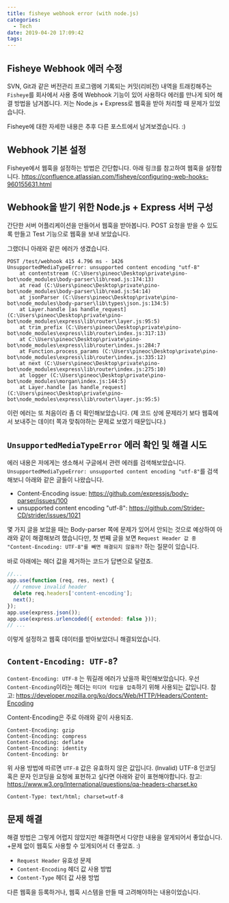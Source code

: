 ```yaml
---
title: fisheye webhook error (with node.js)
categories:
  - Tech
date: 2019-04-20 17:09:42
tags:
---
```



## Fisheye Webhook 에러 수정

SVN, Git과 같은 버전관리 프로그램에 기록되는 커밋(리비전) 내역을 트래킹해주는
`Fisheye`를 회사에서 사용 중에 Webhook 기능이 있어 사용하다 에러를 만나게 되어 해결 방법을 남겨봅니다.
저는 Node.js + Express로 웹훅을 받아 처리할 때 문제가 있었습니다.

Fisheye에 대한 자세한 내용은 추후 다른 포스트에서 남겨보겠습니다. :)

## Webhook 기본 설정

Fisheye에서 웹훅을 설정하는 방법은 간단합니다.
아래 링크를 참고하여 웹훅을 설정합니다.
<https://confluence.atlassian.com/fisheye/configuring-web-hooks-960155631.html>

## Webhook을 받기 위한 Node.js + Express 서버 구성

간단한 서버 어플리케이션을 만들어서 웹훅을 받아봅니다.
POST 요청을 받을 수 있도록 만들고 Test 기능으로 웹훅을 보내 보았습니다.

그랬더니 아래와 같은 에러가 생겼습니다.

```
POST /test/webhook 415 4.796 ms - 1426
UnsupportedMediaTypeError: unsupported content encoding "utf-8"
    at contentstream (C:\Users\pineoc\Desktop\private\pino-bot\node_modules\body-parser\lib\read.js:174:13)
    at read (C:\Users\pineoc\Desktop\private\pino-bot\node_modules\body-parser\lib\read.js:54:14)
    at jsonParser (C:\Users\pineoc\Desktop\private\pino-bot\node_modules\body-parser\lib\types\json.js:134:5)
    at Layer.handle [as handle_request] (C:\Users\pineoc\Desktop\private\pino-bot\node_modules\express\lib\router\layer.js:95:5)
    at trim_prefix (C:\Users\pineoc\Desktop\private\pino-bot\node_modules\express\lib\router\index.js:317:13)
    at C:\Users\pineoc\Desktop\private\pino-bot\node_modules\express\lib\router\index.js:284:7
    at Function.process_params (C:\Users\pineoc\Desktop\private\pino-bot\node_modules\express\lib\router\index.js:335:12)
    at next (C:\Users\pineoc\Desktop\private\pino-bot\node_modules\express\lib\router\index.js:275:10)
    at logger (C:\Users\pineoc\Desktop\private\pino-bot\node_modules\morgan\index.js:144:5)
    at Layer.handle [as handle_request] (C:\Users\pineoc\Desktop\private\pino-bot\node_modules\express\lib\router\layer.js:95:5)
```

이런 에러는 또 처음이라 좀 더 확인해보았습니다.
(제 코드 상에 문제라기 보다 웹훅에서 보내주는 데이터 쪽과 맞춰야하는 문제로 보였기 때문입니다.)

## `UnsupportedMediaTypeError` 에러 확인 및 해결 시도

에러 내용은 저에게는 생소해서 구글에서 관련 에러를 검색해보았습니다.
`UnsupportedMediaTypeError: unsupported content encoding "utf-8"`를 검색해보니
아래와 같은 글들이 나왔습니다.

- Content-Encoding issue: <https://github.com/expressjs/body-parser/issues/100>
- unsupported content encoding "utf-8": <https://github.com/Strider-CD/strider/issues/1021>

몇 가지 글을 보았을 때는 Body-parser 쪽에 문제가 있어서 안되는 것으로 예상하여 아래와 같이 해결해보려 했습니다만,
첫 번째 글을 보면 `Request Header 값 중 "Content-Encoding: UTF-8"를 빼면 해결되지 않을까?` 하는 질문이 있습니다.

바로 아래에는 헤더 값을 제거하는 코드가 답변으로 달렸죠.

```js
//...
app.use(function (req, res, next) {
  // remove invalid header
  delete req.headers['content-encoding'];
  next();
});
app.use(express.json());
app.use(express.urlencoded({ extended: false }));
// ...
```

이렇게 설정하고 웹훅 데이터를 받아보았더니 해결되었습니다.

## `Content-Encoding: UTF-8`?

`Content-Encoding: UTF-8` 는 뭐길래 에러가 났을까 확인해보았습니다.
우선 `Content-Encoding`이라는 헤더는 `미디어 타입을 압축`하기 위해 사용되는 값입니다.
참고: <https://developer.mozilla.org/ko/docs/Web/HTTP/Headers/Content-Encoding>

Content-Encoding은 주로 아래와 같이 사용되죠.
```
Content-Encoding: gzip
Content-Encoding: compress
Content-Encoding: deflate
Content-Encoding: identity
Content-Encoding: br
```

위 사용 방법에 따르면 `UTF-8` 값은 유효하지 않은 값입니다. (Invalid)
UTF-8 인코딩 혹은 문자 인코딩을 요청에 표현하고 싶다면 아래와 같이 표현해야합니다.
참고: <https://www.w3.org/International/questions/qa-headers-charset.ko>
```
Content-Type: text/html; charset=utf-8
```

## 문제 해결

해결 방법은 그렇게 어렵지 않았지만 해결하면서 다양한 내용을 알게되어서 좋았습니다.
+문제 없이 웹훅도 사용할 수 있게되어서 더 좋았죠. :)

- `Request Header` 유효성 문제
- `Content-Encoding` 헤더 값 사용 방법
- `Content-Type` 헤더 값 사용 방법

다른 웹훅을 등록하거나, 웹훅 시스템을 만들 때 고려해야하는 내용이었습니다.

